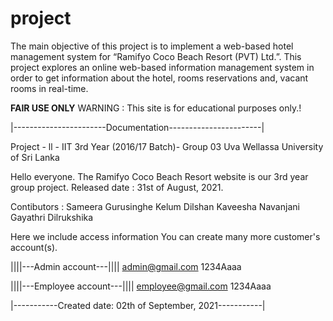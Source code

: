 # project
The main objective of this project is to implement a web-based hotel management system for “Ramifyo Coco Beach Resort (PVT) Ltd.”. This project explores an online web-based information management system in order to get information about the hotel, rooms reservations and, vacant rooms in real-time.

************************FAIR USE ONLY************************
WARNING : This site is for educational purposes only.!


|-----------------------Documentation-----------------------|

Project - ll - IIT 3rd Year (2016/17 Batch)- Group 03
Uva Wellassa University of Sri Lanka

Hello everyone. The Ramifyo Coco Beach Resort website is our 3rd year group project.
Released date : 31st of August, 2021.

Contibutors :
            Sameera Gurusinghe
            Kelum Dilshan
            Kaveesha Navanjani
            Gayathri Dilrukshika

Here we include access information
You can create many more customer's account(s).

||||---Admin account---||||
admin@gmail.com
1234Aaaa

||||---Employee account---||||
employee@gmail.com
1234Aaaa

|-----------Created date: 02th of September, 2021-----------|
